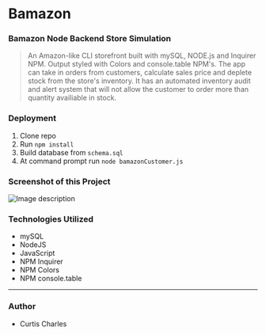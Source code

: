 # Bamazon
### Bamazon Node Backend Store Simulation

>An Amazon-like CLI storefront built with mySQL, NODE.js and Inquirer NPM. Output styled with Colors and console.table NPM's. The app can take in orders from customers, calculate sales price and deplete stock from the store's inventory. It has an automated inventory audit and alert system that will not allow the customer to order more than quantity availiable in stock.

### Deployment

1. Clone repo
2. Run `npm install`
3. Build database from `schema.sql`
4. At command prompt run `node bamazonCustomer.js`

### Screenshot of this Project

![Image description]("https://github.com/ccharles2388/Bamazon/blob/master/img/bazmazon_1.png)
<!-- <img src="https://github.com/ccharles2388/Bamazon/blob/master/img/bazmazon_1.png" height="42" width="42"> -->

### Technologies Utilized

* mySQL
* NodeJS
* JavaScript
* NPM Inquirer
* NPM Colors
* NPM console.table

---

### Author

* Curtis Charles